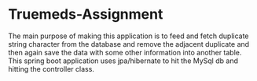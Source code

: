 # Truemeds-Assignment

The main purpose of making this application is to feed and fetch duplicate string character from the database and remove the adjacent duplicate and then again save the data with some other information into another table. This spring boot application uses jpa/hibernate to hit the MySql db and hitting the controller class.
